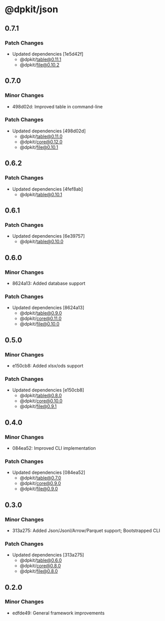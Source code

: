 # @dpkit/json

## 0.7.1

### Patch Changes

- Updated dependencies [1e5d42f]
  - @dpkit/table@0.11.1
  - @dpkit/file@0.10.2

## 0.7.0

### Minor Changes

- 498d02d: Improved table in command-line

### Patch Changes

- Updated dependencies [498d02d]
  - @dpkit/table@0.11.0
  - @dpkit/core@0.12.0
  - @dpkit/file@0.10.1

## 0.6.2

### Patch Changes

- Updated dependencies [4fef8ab]
  - @dpkit/table@0.10.1

## 0.6.1

### Patch Changes

- Updated dependencies [6e39757]
  - @dpkit/table@0.10.0

## 0.6.0

### Minor Changes

- 8624a13: Added database support

### Patch Changes

- Updated dependencies [8624a13]
  - @dpkit/table@0.9.0
  - @dpkit/core@0.11.0
  - @dpkit/file@0.10.0

## 0.5.0

### Minor Changes

- e150cb8: Added xlsx/ods support

### Patch Changes

- Updated dependencies [e150cb8]
  - @dpkit/table@0.8.0
  - @dpkit/core@0.10.0
  - @dpkit/file@0.9.1

## 0.4.0

### Minor Changes

- 084ea52: Improved CLI implementation

### Patch Changes

- Updated dependencies [084ea52]
  - @dpkit/table@0.7.0
  - @dpkit/core@0.9.0
  - @dpkit/file@0.9.0

## 0.3.0

### Minor Changes

- 313a275: Added Json/Jsonl/Arrow/Parquet support; Bootstrapped CLI

### Patch Changes

- Updated dependencies [313a275]
  - @dpkit/table@0.6.0
  - @dpkit/core@0.8.0
  - @dpkit/file@0.8.0

## 0.2.0

### Minor Changes

- edfde49: General framework improvements
